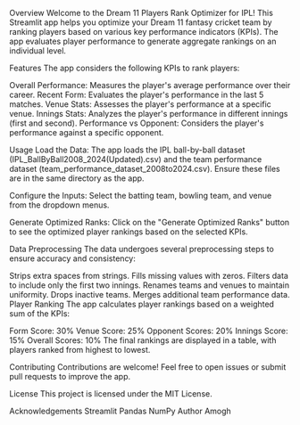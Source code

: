 Overview
Welcome to the Dream 11 Players Rank Optimizer for IPL! This Streamlit app helps you optimize your Dream 11 fantasy cricket team by ranking players based on various key performance indicators (KPIs). The app evaluates player performance to generate aggregate rankings on an individual level.

Features
The app considers the following KPIs to rank players:

Overall Performance: Measures the player's average performance over their career.
Recent Form: Evaluates the player's performance in the last 5 matches.
Venue Stats: Assesses the player's performance at a specific venue.
Innings Stats: Analyzes the player's performance in different innings (first and second).
Performance vs Opponent: Considers the player's performance against a specific opponent.


Usage
Load the Data:
The app loads the IPL ball-by-ball dataset (IPL_BallByBall2008_2024(Updated).csv) and the team performance dataset (team_performance_dataset_2008to2024.csv). Ensure these files are in the same directory as the app.

Configure the Inputs:
Select the batting team, bowling team, and venue from the dropdown menus.

Generate Optimized Ranks:
Click on the "Generate Optimized Ranks" button to see the optimized player rankings based on the selected KPIs.

Data Preprocessing
The data undergoes several preprocessing steps to ensure accuracy and consistency:

Strips extra spaces from strings.
Fills missing values with zeros.
Filters data to include only the first two innings.
Renames teams and venues to maintain uniformity.
Drops inactive teams.
Merges additional team performance data.
Player Ranking
The app calculates player rankings based on a weighted sum of the KPIs:

Form Score: 30%
Venue Score: 25%
Opponent Scores: 20%
Innings Score: 15%
Overall Scores: 10%
The final rankings are displayed in a table, with players ranked from highest to lowest.

Contributing
Contributions are welcome! Feel free to open issues or submit pull requests to improve the app.

License
This project is licensed under the MIT License.

Acknowledgements
Streamlit
Pandas
NumPy
Author
Amogh

